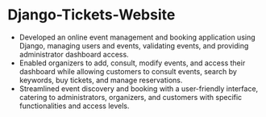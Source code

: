 # Django-Tickets-Website
- Developed an online event management and booking application using Django, managing users and events, validating events, and providing administrator dashboard access.
- Enabled organizers to add, consult, modify events, and access their dashboard while allowing customers to consult events, search by keywords, buy tickets, and manage reservations.
- Streamlined event discovery and booking with a user-friendly interface, catering to administrators, organizers, and customers with specific functionalities and access levels.
